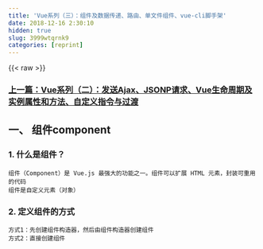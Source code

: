 ```yaml
---
title: 'Vue系列（三）：组件及数据传递、路由、单文件组件、vue-cli脚手架' 
date: 2018-12-16 2:30:10
hidden: true
slug: 3999wtqrnk9
categories: [reprint]
---
```


{{< raw >}}

                    
<h3 id="articleHeader0"><a href="https://segmentfault.com/a/1190000012967337"><strong>上一篇：</strong>Vue系列（二）：发送Ajax、JSONP请求、Vue生命周期及实例属性和方法、自定义指令与过渡</a></h3>
<h2 id="articleHeader1">一、 组件component</h2>
<h3 id="articleHeader2">1. 什么是组件？</h3>
<div class="widget-codetool" style="display:none;">
      <div class="widget-codetool--inner">
      <span class="selectCode code-tool" data-toggle="tooltip" data-placement="top" title="" data-original-title="全选"></span>
      <span type="button" class="copyCode code-tool" data-toggle="tooltip" data-placement="top" data-clipboard-text="组件（Component）是 Vue.js 最强大的功能之一。组件可以扩展 HTML 元素，封装可重用的代码
组件是自定义元素（对象）
" title="" data-original-title="复制"></span>
      <span type="button" class="saveToNote code-tool" data-toggle="tooltip" data-placement="top" title="" data-original-title="放进笔记"></span>
      </div>
      </div><pre class="hljs stylus"><code>组件（Component）是 Vue<span class="hljs-selector-class">.js</span> 最强大的功能之一。组件可以扩展 HTML 元素，封装可重用的代码
组件是自定义元素（对象）
</code></pre>
<h3 id="articleHeader3">2. 定义组件的方式</h3>
<div class="widget-codetool" style="display:none;">
      <div class="widget-codetool--inner">
      <span class="selectCode code-tool" data-toggle="tooltip" data-placement="top" title="" data-original-title="全选"></span>
      <span type="button" class="copyCode code-tool" data-toggle="tooltip" data-placement="top" data-clipboard-text="方式1：先创建组件构造器，然后由组件构造器创建组件
方式2：直接创建组件" title="" data-original-title="复制"></span>
      <span type="button" class="saveToNote code-tool" data-toggle="tooltip" data-placement="top" title="" data-original-title="放进笔记"></span>
      </div>
      </div><pre class="hljs lsl"><code>方式<span class="hljs-number">1</span>：先创建组件构造器，然后由组件构造器创建组件
方式<span class="hljs-number">2</span>：直接创建组件</code></pre>
<div class="widget-codetool" style="display:none;">
      <div class="widget-codetool--inner">
      <span class="selectCode code-tool" data-toggle="tooltip" data-placement="top" title="" data-original-title="全选"></span>
      <span type="button" class="copyCode code-tool" data-toggle="tooltip" data-placement="top" data-clipboard-text="<div id=&quot;itany&quot;>
        <hello></hello>
        <my-world></my-world>
    </div>

    <script>
        /**
         * 方式1：先创建组件构造器，然后由组件构造器创建组件
         */
        //1.使用Vue.extend()创建一个组件构造器
        var MyComponent=Vue.extend({
            template:'<h3>Hello World</h3>'
        });
        //2.使用Vue.component(标签名,组件构造器)，根据组件构造器来创建组件
        Vue.component('hello',MyComponent);
        
        /**
         * 方式2：直接创建组件(推荐)
         */
        // Vue.component('world',{
        Vue.component('my-world',{
            template:'<h1>你好，世界</h1>'
        });
        var vm=new Vue({ //这里的vm也是一个组件，称为根组件Root
            el:'#itany',
            data:{
                msg:'网博'
            }
        });    
    </script>" title="" data-original-title="复制"></span>
      <span type="button" class="saveToNote code-tool" data-toggle="tooltip" data-placement="top" title="" data-original-title="放进笔记"></span>
      </div>
      </div><pre class="hljs xml"><code><span class="hljs-tag">&lt;<span class="hljs-name">div</span> <span class="hljs-attr">id</span>=<span class="hljs-string">"itany"</span>&gt;</span>
        <span class="hljs-tag">&lt;<span class="hljs-name">hello</span>&gt;</span><span class="hljs-tag">&lt;/<span class="hljs-name">hello</span>&gt;</span>
        <span class="hljs-tag">&lt;<span class="hljs-name">my-world</span>&gt;</span><span class="hljs-tag">&lt;/<span class="hljs-name">my-world</span>&gt;</span>
    <span class="hljs-tag">&lt;/<span class="hljs-name">div</span>&gt;</span>

    <span class="hljs-tag">&lt;<span class="hljs-name">script</span>&gt;</span><span class="actionscript">
        <span class="hljs-comment">/**
         * 方式1：先创建组件构造器，然后由组件构造器创建组件
         */</span>
        <span class="hljs-comment">//1.使用Vue.extend()创建一个组件构造器</span>
        <span class="hljs-keyword">var</span> MyComponent=Vue.extend({
            template:<span class="hljs-string">'&lt;h3&gt;Hello World&lt;/h3&gt;'</span>
        });
        <span class="hljs-comment">//2.使用Vue.component(标签名,组件构造器)，根据组件构造器来创建组件</span>
        Vue.component(<span class="hljs-string">'hello'</span>,MyComponent);
        
        <span class="hljs-comment">/**
         * 方式2：直接创建组件(推荐)
         */</span>
        <span class="hljs-comment">// Vue.component('world',{</span>
        Vue.component(<span class="hljs-string">'my-world'</span>,{
            template:<span class="hljs-string">'&lt;h1&gt;你好，世界&lt;/h1&gt;'</span>
        });
        <span class="hljs-keyword">var</span> vm=<span class="hljs-keyword">new</span> Vue({ <span class="hljs-comment">//这里的vm也是一个组件，称为根组件Root</span>
            el:<span class="hljs-string">'#itany'</span>,
            data:{
                msg:<span class="hljs-string">'网博'</span>
            }
        });    
    </span><span class="hljs-tag">&lt;/<span class="hljs-name">script</span>&gt;</span></code></pre>
<p><a href="https://github.com/tcyfree/VueLearn/blob/master/day03/01.html" rel="nofollow noreferrer" target="_blank">定义组件</a></p>
<h3 id="articleHeader4">3. 组件的分类</h3>
<div class="widget-codetool" style="display:none;">
      <div class="widget-codetool--inner">
      <span class="selectCode code-tool" data-toggle="tooltip" data-placement="top" title="" data-original-title="全选"></span>
      <span type="button" class="copyCode code-tool" data-toggle="tooltip" data-placement="top" data-clipboard-text="分类：全局组件、局部组件" title="" data-original-title="复制"></span>
      <span type="button" class="saveToNote code-tool" data-toggle="tooltip" data-placement="top" title="" data-original-title="放进笔记"></span>
      </div>
      </div><pre class="hljs"><code style="word-break: break-word; white-space: initial;">分类：全局组件、局部组件</code></pre>
<div class="widget-codetool" style="display:none;">
      <div class="widget-codetool--inner">
      <span class="selectCode code-tool" data-toggle="tooltip" data-placement="top" title="" data-original-title="全选"></span>
      <span type="button" class="copyCode code-tool" data-toggle="tooltip" data-placement="top" data-clipboard-text="<div id=&quot;itany&quot;>
        <my-hello></my-hello>
        <my-world></my-world>
    </div>

    <script>
        /**
         * 全局组件，可以在所有vue实例中使用
         */
        Vue.component('my-hello',{
            template:'<h3>"{{"name"}}"</h3>',
            data:function(){ //在组件中存储数据时，必须以函数形式，函数返回一个对象
                return {
                    name:'alice'
                }
            }
        });
        /**
         * 局部组件，只能在当前vue实例中使用
         */
        var vm=new Vue({
            el:'#itany',
            data:{
                name:'tom'
            },
            components:{ //局部组件
                'my-world':{
                    template:'<h3>"{{"age"}}"</h3>',
                    data(){
                        return {
                            age:25
                        }
                    }
                }
            }
        });    
    </script>" title="" data-original-title="复制"></span>
      <span type="button" class="saveToNote code-tool" data-toggle="tooltip" data-placement="top" title="" data-original-title="放进笔记"></span>
      </div>
      </div><pre class="hljs xml"><code><span class="hljs-tag">&lt;<span class="hljs-name">div</span> <span class="hljs-attr">id</span>=<span class="hljs-string">"itany"</span>&gt;</span>
        <span class="hljs-tag">&lt;<span class="hljs-name">my-hello</span>&gt;</span><span class="hljs-tag">&lt;/<span class="hljs-name">my-hello</span>&gt;</span>
        <span class="hljs-tag">&lt;<span class="hljs-name">my-world</span>&gt;</span><span class="hljs-tag">&lt;/<span class="hljs-name">my-world</span>&gt;</span>
    <span class="hljs-tag">&lt;/<span class="hljs-name">div</span>&gt;</span>

    <span class="hljs-tag">&lt;<span class="hljs-name">script</span>&gt;</span><span class="actionscript">
        <span class="hljs-comment">/**
         * 全局组件，可以在所有vue实例中使用
         */</span>
        Vue.component(<span class="hljs-string">'my-hello'</span>,{
            template:<span class="hljs-string">'&lt;h3&gt;"{{"name"}}"&lt;/h3&gt;'</span>,
            data:<span class="hljs-function"><span class="hljs-keyword">function</span><span class="hljs-params">()</span></span>{ <span class="hljs-comment">//在组件中存储数据时，必须以函数形式，函数返回一个对象</span>
                <span class="hljs-keyword">return</span> {
                    name:<span class="hljs-string">'alice'</span>
                }
            }
        });
        <span class="hljs-comment">/**
         * 局部组件，只能在当前vue实例中使用
         */</span>
        <span class="hljs-keyword">var</span> vm=<span class="hljs-keyword">new</span> Vue({
            el:<span class="hljs-string">'#itany'</span>,
            data:{
                name:<span class="hljs-string">'tom'</span>
            },
            components:{ <span class="hljs-comment">//局部组件</span>
                <span class="hljs-string">'my-world'</span>:{
                    template:<span class="hljs-string">'&lt;h3&gt;"{{"age"}}"&lt;/h3&gt;'</span>,
                    data(){
                        <span class="hljs-keyword">return</span> {
                            age:<span class="hljs-number">25</span>
                        }
                    }
                }
            }
        });    
    </span><span class="hljs-tag">&lt;/<span class="hljs-name">script</span>&gt;</span></code></pre>
<p><a href="https://github.com/tcyfree/VueLearn/blob/master/day03/02.html" rel="nofollow noreferrer" target="_blank">组件的分类</a></p>
<h3 id="articleHeader5">4. 引用模板</h3>
<div class="widget-codetool" style="display:none;">
      <div class="widget-codetool--inner">
      <span class="selectCode code-tool" data-toggle="tooltip" data-placement="top" title="" data-original-title="全选"></span>
      <span type="button" class="copyCode code-tool" data-toggle="tooltip" data-placement="top" data-clipboard-text="将组件内容放到模板<template>中并引用,必须有且只有一个根元素" title="" data-original-title="复制"></span>
      <span type="button" class="saveToNote code-tool" data-toggle="tooltip" data-placement="top" title="" data-original-title="放进笔记"></span>
      </div>
      </div><pre class="hljs cpp"><code style="word-break: break-word; white-space: initial;">将组件内容放到模板&lt;<span class="hljs-keyword">template</span>&gt;中并引用,必须有且只有一个根元素</code></pre>
<div class="widget-codetool" style="display:none;">
      <div class="widget-codetool--inner">
      <span class="selectCode code-tool" data-toggle="tooltip" data-placement="top" title="" data-original-title="全选"></span>
      <span type="button" class="copyCode code-tool" data-toggle="tooltip" data-placement="top" data-clipboard-text="<div id=&quot;itany&quot;>
        <my-hello></my-hello>
        <my-hello></my-hello>
    </div>

    <template id=&quot;wbs&quot;>
        <!-- <template>必须有且只有一个根元素 -->
        <div>
            <h3>"{{"msg"}}"</h3>
            <ul>
                <li v-for=&quot;value in arr&quot;>"{{"value"}}"</li>
            </ul>
        </div>
    </template>

    <script>
        var vm=new Vue({
            el:'#itany',
            components:{
                'my-hello':{
                    name:'wbs17022',  //指定组件的名称，默认为标签名，可以不设置
                    template:'#wbs',
                    data(){
                        return {
                            msg:'欢迎来到南京网博',
                            arr:['tom','jack','mike']
                        }
                    }
                }
                
            }
        });    
    </script>" title="" data-original-title="复制"></span>
      <span type="button" class="saveToNote code-tool" data-toggle="tooltip" data-placement="top" title="" data-original-title="放进笔记"></span>
      </div>
      </div><pre class="hljs django"><code><span class="xml"><span class="hljs-tag">&lt;<span class="hljs-name">div</span> <span class="hljs-attr">id</span>=<span class="hljs-string">"itany"</span>&gt;</span>
        <span class="hljs-tag">&lt;<span class="hljs-name">my-hello</span>&gt;</span><span class="hljs-tag">&lt;/<span class="hljs-name">my-hello</span>&gt;</span>
        <span class="hljs-tag">&lt;<span class="hljs-name">my-hello</span>&gt;</span><span class="hljs-tag">&lt;/<span class="hljs-name">my-hello</span>&gt;</span>
    <span class="hljs-tag">&lt;/<span class="hljs-name">div</span>&gt;</span>

    <span class="hljs-tag">&lt;<span class="hljs-name">template</span> <span class="hljs-attr">id</span>=<span class="hljs-string">"wbs"</span>&gt;</span>
        <span class="hljs-comment">&lt;!-- &lt;template&gt;必须有且只有一个根元素 --&gt;</span>
        <span class="hljs-tag">&lt;<span class="hljs-name">div</span>&gt;</span>
            <span class="hljs-tag">&lt;<span class="hljs-name">h3</span>&gt;</span></span><span class="hljs-template-variable">"{{"msg"}}"</span><span class="xml"><span class="hljs-tag">&lt;/<span class="hljs-name">h3</span>&gt;</span>
            <span class="hljs-tag">&lt;<span class="hljs-name">ul</span>&gt;</span>
                <span class="hljs-tag">&lt;<span class="hljs-name">li</span> <span class="hljs-attr">v-for</span>=<span class="hljs-string">"value in arr"</span>&gt;</span></span><span class="hljs-template-variable">"{{"value"}}"</span><span class="xml"><span class="hljs-tag">&lt;/<span class="hljs-name">li</span>&gt;</span>
            <span class="hljs-tag">&lt;/<span class="hljs-name">ul</span>&gt;</span>
        <span class="hljs-tag">&lt;/<span class="hljs-name">div</span>&gt;</span>
    <span class="hljs-tag">&lt;/<span class="hljs-name">template</span>&gt;</span>

    <span class="hljs-tag">&lt;<span class="hljs-name">script</span>&gt;</span><span class="actionscript">
        <span class="hljs-keyword">var</span> vm=<span class="hljs-keyword">new</span> Vue({
            el:<span class="hljs-string">'#itany'</span>,
            components:{
                <span class="hljs-string">'my-hello'</span>:{
                    name:<span class="hljs-string">'wbs17022'</span>,  <span class="hljs-comment">//指定组件的名称，默认为标签名，可以不设置</span>
                    template:<span class="hljs-string">'#wbs'</span>,
                    data(){
                        <span class="hljs-keyword">return</span> {
                            msg:<span class="hljs-string">'欢迎来到南京网博'</span>,
                            arr:[<span class="hljs-string">'tom'</span>,<span class="hljs-string">'jack'</span>,<span class="hljs-string">'mike'</span>]
                        }
                    }
                }
                
            }
        });    
    </span><span class="hljs-tag">&lt;/<span class="hljs-name">script</span>&gt;</span></span></code></pre>
<p><a href="https://github.com/tcyfree/VueLearn/blob/master/day03/03.html" rel="nofollow noreferrer" target="_blank">引用模板</a></p>
<h3 id="articleHeader6">5. 动态组件</h3>
<div class="widget-codetool" style="display:none;">
      <div class="widget-codetool--inner">
      <span class="selectCode code-tool" data-toggle="tooltip" data-placement="top" title="" data-original-title="全选"></span>
      <span type="button" class="copyCode code-tool" data-toggle="tooltip" data-placement="top" data-clipboard-text="<component :is=&quot;&quot;>组件
    多个组件使用同一个挂载点，然后动态的在它们之间切换    

<keep-alive>组件    

" title="" data-original-title="复制"></span>
      <span type="button" class="saveToNote code-tool" data-toggle="tooltip" data-placement="top" title="" data-original-title="放进笔记"></span>
      </div>
      </div><pre class="hljs xml"><code><span class="hljs-tag">&lt;<span class="hljs-name">component</span> <span class="hljs-attr">:is</span>=<span class="hljs-string">""</span>&gt;</span>组件
    多个组件使用同一个挂载点，然后动态的在它们之间切换    

<span class="hljs-tag">&lt;<span class="hljs-name">keep-alive</span>&gt;</span>组件    

</code></pre>
<div class="widget-codetool" style="display:none;">
      <div class="widget-codetool--inner">
      <span class="selectCode code-tool" data-toggle="tooltip" data-placement="top" title="" data-original-title="全选"></span>
      <span type="button" class="copyCode code-tool" data-toggle="tooltip" data-placement="top" data-clipboard-text="<div id=&quot;itany&quot;>
        <button @click=&quot;flag='my-hello'&quot;>显示hello组件</button>
        <button @click=&quot;flag='my-world'&quot;>显示world组件</button>


        <div>
            <!-- 使用keep-alive组件缓存非活动组件，可以保留状态，避免重新渲染，默认每次都会销毁非活动组件并重新创建 -->
            <keep-alive>
                <component :is=&quot;flag&quot;></component>    
            </keep-alive>
        </div>
    </div>

    <script>
        var vm=new Vue({
            el:'#itany',
            data:{
                flag:'my-hello'
            },
            components:{
                'my-hello':{
                    template:'<h3>我是hello组件："{{"x"}}"</h3>',
                    data(){
                        return {
                            x:Math.random()
                        }
                    }
                },
                'my-world':{
                    template:'<h3>我是world组件："{{"y"}}"</h3>',
                    data(){
                        return {
                            y:Math.random()
                        }
                    }
                }
            }
        });    
    </script>" title="" data-original-title="复制"></span>
      <span type="button" class="saveToNote code-tool" data-toggle="tooltip" data-placement="top" title="" data-original-title="放进笔记"></span>
      </div>
      </div><pre class="hljs xml"><code><span class="hljs-tag">&lt;<span class="hljs-name">div</span> <span class="hljs-attr">id</span>=<span class="hljs-string">"itany"</span>&gt;</span>
        <span class="hljs-tag">&lt;<span class="hljs-name">button</span> @<span class="hljs-attr">click</span>=<span class="hljs-string">"flag='my-hello'"</span>&gt;</span>显示hello组件<span class="hljs-tag">&lt;/<span class="hljs-name">button</span>&gt;</span>
        <span class="hljs-tag">&lt;<span class="hljs-name">button</span> @<span class="hljs-attr">click</span>=<span class="hljs-string">"flag='my-world'"</span>&gt;</span>显示world组件<span class="hljs-tag">&lt;/<span class="hljs-name">button</span>&gt;</span>


        <span class="hljs-tag">&lt;<span class="hljs-name">div</span>&gt;</span>
            <span class="hljs-comment">&lt;!-- 使用keep-alive组件缓存非活动组件，可以保留状态，避免重新渲染，默认每次都会销毁非活动组件并重新创建 --&gt;</span>
            <span class="hljs-tag">&lt;<span class="hljs-name">keep-alive</span>&gt;</span>
                <span class="hljs-tag">&lt;<span class="hljs-name">component</span> <span class="hljs-attr">:is</span>=<span class="hljs-string">"flag"</span>&gt;</span><span class="hljs-tag">&lt;/<span class="hljs-name">component</span>&gt;</span>    
            <span class="hljs-tag">&lt;/<span class="hljs-name">keep-alive</span>&gt;</span>
        <span class="hljs-tag">&lt;/<span class="hljs-name">div</span>&gt;</span>
    <span class="hljs-tag">&lt;/<span class="hljs-name">div</span>&gt;</span>

    <span class="hljs-tag">&lt;<span class="hljs-name">script</span>&gt;</span><span class="javascript">
        <span class="hljs-keyword">var</span> vm=<span class="hljs-keyword">new</span> Vue({
            <span class="hljs-attr">el</span>:<span class="hljs-string">'#itany'</span>,
            <span class="hljs-attr">data</span>:{
                <span class="hljs-attr">flag</span>:<span class="hljs-string">'my-hello'</span>
            },
            <span class="hljs-attr">components</span>:{
                <span class="hljs-string">'my-hello'</span>:{
                    <span class="hljs-attr">template</span>:<span class="hljs-string">'&lt;h3&gt;我是hello组件："{{"x"}}"&lt;/h3&gt;'</span>,
                    data(){
                        <span class="hljs-keyword">return</span> {
                            <span class="hljs-attr">x</span>:<span class="hljs-built_in">Math</span>.random()
                        }
                    }
                },
                <span class="hljs-string">'my-world'</span>:{
                    <span class="hljs-attr">template</span>:<span class="hljs-string">'&lt;h3&gt;我是world组件："{{"y"}}"&lt;/h3&gt;'</span>,
                    data(){
                        <span class="hljs-keyword">return</span> {
                            <span class="hljs-attr">y</span>:<span class="hljs-built_in">Math</span>.random()
                        }
                    }
                }
            }
        });    
    </span><span class="hljs-tag">&lt;/<span class="hljs-name">script</span>&gt;</span></code></pre>
<p><a href="https://github.com/tcyfree/VueLearn/blob/master/day03/04.html" rel="nofollow noreferrer" target="_blank">动态组件</a></p>
<h2 id="articleHeader7">二、 组件间数据传递</h2>
<h3 id="articleHeader8">1. 父子组件</h3>
<p>在一个组件内部定义另一个组件，称为父子组件 <br><strong>子组件只能在父组件内部使用</strong><br><strong>默认情况下，子组件无法访问父组件中的数据，每个组件实例的作用域是独立的</strong></p>
<h3 id="articleHeader9">2. 组件间数据传递 （通信）</h3>
<h4>2.1 子组件访问父组件的数据</h4>
<div class="widget-codetool" style="display:none;">
      <div class="widget-codetool--inner">
      <span class="selectCode code-tool" data-toggle="tooltip" data-placement="top" title="" data-original-title="全选"></span>
      <span type="button" class="copyCode code-tool" data-toggle="tooltip" data-placement="top" data-clipboard-text="a)在调用子组件时，绑定想要获取的父组件中的数据
b)在子组件内部，使用props选项声明获取的数据，即接收来自父组件的数据
总结：父组件通过props向下传递数据给子组件" title="" data-original-title="复制"></span>
      <span type="button" class="saveToNote code-tool" data-toggle="tooltip" data-placement="top" title="" data-original-title="放进笔记"></span>
      </div>
      </div><pre class="hljs maxima"><code>a)在调用子组件时，绑定想要获取的父组件中的数据
b)在子组件内部，使用<span class="hljs-built_in">props</span>选项声明获取的数据，即接收来自父组件的数据
总结：父组件通过<span class="hljs-built_in">props</span>向下传递数据给子组件</code></pre>
<p><strong>注：组件中的数据共有三种形式：</strong><code>data</code>、<code>props</code>、<code>computed</code></p>
<h4>2.2 父组件访问子组件的数据</h4>
<div class="widget-codetool" style="display:none;">
      <div class="widget-codetool--inner">
      <span class="selectCode code-tool" data-toggle="tooltip" data-placement="top" title="" data-original-title="全选"></span>
      <span type="button" class="copyCode code-tool" data-toggle="tooltip" data-placement="top" data-clipboard-text="a)在子组件中使用vm.$emit(事件名,数据)触发一个自定义事件，事件名自定义
b)父组件在使用子组件的地方监听子组件触发的事件，并在父组件中定义方法，用来获取数据
总结：子组件通过events给父组件发送消息，实际上就是子组件把自己的数据发送到父组件
" title="" data-original-title="复制"></span>
      <span type="button" class="saveToNote code-tool" data-toggle="tooltip" data-placement="top" title="" data-original-title="放进笔记"></span>
      </div>
      </div><pre class="hljs armasm"><code>a)在子组件中使用vm.$emit(事件名,数据)触发一个自定义事件，事件名自定义
<span class="hljs-keyword">b)父组件在使用子组件的地方监听子组件触发的事件，并在父组件中定义方法，用来获取数据
</span>总结：子组件通过events给父组件发送消息，实际上就是子组件把自己的数据发送到父组件
</code></pre>
<p><a href="https://github.com/tcyfree/VueLearn/blob/master/day03/05.html" rel="nofollow noreferrer" target="_blank">父子组件及组件间数据传递</a></p>
<h3 id="articleHeader10">3. 单向数据流</h3>
<div class="widget-codetool" style="display:none;">
      <div class="widget-codetool--inner">
      <span class="selectCode code-tool" data-toggle="tooltip" data-placement="top" title="" data-original-title="全选"></span>
      <span type="button" class="copyCode code-tool" data-toggle="tooltip" data-placement="top" data-clipboard-text="props是单向绑定的，当父组件的属性变化时，将传导给子组件，但是不会反过来
而且不允许子组件直接修改父组件中的数据，报错
解决方式：
    方式1：如果子组件想把它作为局部数据来使用，可以将数据存入另一个变量中再操作，不影响父组件中的数据
    方式2：如果子组件想修改数据并且同步更新到父组件，两个方法：
        a.使用.sync（1.0版本中支持，2.0版本中不支持，2.3版本又开始支持）
            需要显式地触发一个更新事件
        b.可以将父组件中的数据包装成对象，然后在子组件中修改对象的属性(因为对象是引用类型，指向同一个内存空间)，推荐    
        " title="" data-original-title="复制"></span>
      <span type="button" class="saveToNote code-tool" data-toggle="tooltip" data-placement="top" title="" data-original-title="放进笔记"></span>
      </div>
      </div><pre class="hljs lsl"><code>props是单向绑定的，当父组件的属性变化时，将传导给子组件，但是不会反过来
而且不允许子组件直接修改父组件中的数据，报错
解决方式：
    方式<span class="hljs-number">1</span>：如果子组件想把它作为局部数据来使用，可以将数据存入另一个变量中再操作，不影响父组件中的数据
    方式<span class="hljs-number">2</span>：如果子组件想修改数据并且同步更新到父组件，两个方法：
        a.使用.sync（<span class="hljs-number">1.0</span>版本中支持，<span class="hljs-number">2.0</span>版本中不支持，<span class="hljs-number">2.3</span>版本又开始支持）
            需要显式地触发一个更新事件
        b.可以将父组件中的数据包装成对象，然后在子组件中修改对象的属性(因为对象是引用类型，指向同一个内存空间)，推荐    
        </code></pre>
<p><a href="https://github.com/tcyfree/VueLearn/blob/master/day03/06.html" rel="nofollow noreferrer" target="_blank">单向数据流</a></p>
<h3 id="articleHeader11">4. 非父子组件间的通信</h3>
<div class="widget-codetool" style="display:none;">
      <div class="widget-codetool--inner">
      <span class="selectCode code-tool" data-toggle="tooltip" data-placement="top" title="" data-original-title="全选"></span>
      <span type="button" class="copyCode code-tool" data-toggle="tooltip" data-placement="top" data-clipboard-text="非父子组件间的通信，可以通过一个空的Vue实例作为中央事件总线（事件中心），用它来触发事件和监听事件

var Event=new Vue();
Event.$emit(事件名,数据);
Event.$on(事件名,data => {});
" title="" data-original-title="复制"></span>
      <span type="button" class="saveToNote code-tool" data-toggle="tooltip" data-placement="top" title="" data-original-title="放进笔记"></span>
      </div>
      </div><pre class="hljs lasso"><code>非父子组件间的通信，可以通过一个空的Vue实例作为中央事件总线（事件中心），用它来触发事件和监听事件

<span class="hljs-built_in">var</span> Event=<span class="hljs-literal">new</span> Vue();
Event.$emit(事件名,数据);
Event.$on(事件名,<span class="hljs-built_in">data</span> =&gt; {});
</code></pre>
<p><a href="https://github.com/tcyfree/VueLearn/blob/master/day03/07.html" rel="nofollow noreferrer" target="_blank">非父子组件间的通信</a></p>
<h2 id="articleHeader12">三、 slot内容分发</h2>
<div class="widget-codetool" style="display:none;">
      <div class="widget-codetool--inner">
      <span class="selectCode code-tool" data-toggle="tooltip" data-placement="top" title="" data-original-title="全选"></span>
      <span type="button" class="copyCode code-tool" data-toggle="tooltip" data-placement="top" data-clipboard-text="本意：位置、槽
作用：用来获取组件中的原内容，类似angular中的transclude指令
" title="" data-original-title="复制"></span>
      <span type="button" class="saveToNote code-tool" data-toggle="tooltip" data-placement="top" title="" data-original-title="放进笔记"></span>
      </div>
      </div><pre class="hljs"><code>本意：位置、槽
作用：用来获取组件中的原内容，类似angular中的transclude指令
</code></pre>
<p><a href="https://github.com/tcyfree/VueLearn/blob/master/day03/08.html" rel="nofollow noreferrer" target="_blank">slot内容分发</a></p>
<h2 id="articleHeader13">四、 vue-router路由</h2>
<h3 id="articleHeader14">1. 简介</h3>
<div class="widget-codetool" style="display:none;">
      <div class="widget-codetool--inner">
      <span class="selectCode code-tool" data-toggle="tooltip" data-placement="top" title="" data-original-title="全选"></span>
      <span type="button" class="copyCode code-tool" data-toggle="tooltip" data-placement="top" data-clipboard-text="使用Vue.js开发SPA（Single Page Application）单页面应用
根据不同url地址，显示不同的内容，但显示在同一个页面中，称为单页面应用
" title="" data-original-title="复制"></span>
      <span type="button" class="saveToNote code-tool" data-toggle="tooltip" data-placement="top" title="" data-original-title="放进笔记"></span>
      </div>
      </div><pre class="hljs css"><code>使用<span class="hljs-selector-tag">Vue</span><span class="hljs-selector-class">.js</span>开发<span class="hljs-selector-tag">SPA</span>（<span class="hljs-selector-tag">Single</span> <span class="hljs-selector-tag">Page</span> <span class="hljs-selector-tag">Application</span>）单页面应用
根据不同<span class="hljs-selector-tag">url</span>地址，显示不同的内容，但显示在同一个页面中，称为单页面应用
</code></pre>
<p><a href="https://router.vuejs.org/zh-cn" rel="nofollow noreferrer" target="_blank">参考</a></p>
<div class="widget-codetool" style="display:none;">
      <div class="widget-codetool--inner">
      <span class="selectCode code-tool" data-toggle="tooltip" data-placement="top" title="" data-original-title="全选"></span>
      <span type="button" class="copyCode code-tool" data-toggle="tooltip" data-placement="top" data-clipboard-text="bower info vue-router
cnpm install vue-router -S
" title="" data-original-title="复制"></span>
      <span type="button" class="saveToNote code-tool" data-toggle="tooltip" data-placement="top" title="" data-original-title="放进笔记"></span>
      </div>
      </div><pre class="hljs armasm"><code><span class="hljs-keyword">bower </span><span class="hljs-meta">info</span> vue-router
<span class="hljs-symbol">cnpm</span> install vue-router -S
</code></pre>
<h3 id="articleHeader15">2. 基本用法</h3>
<div class="widget-codetool" style="display:none;">
      <div class="widget-codetool--inner">
      <span class="selectCode code-tool" data-toggle="tooltip" data-placement="top" title="" data-original-title="全选"></span>
      <span type="button" class="copyCode code-tool" data-toggle="tooltip" data-placement="top" data-clipboard-text="a.布局
b.配置路由" title="" data-original-title="复制"></span>
      <span type="button" class="saveToNote code-tool" data-toggle="tooltip" data-placement="top" title="" data-original-title="放进笔记"></span>
      </div>
      </div><pre class="hljs stylus"><code><span class="hljs-selector-tag">a</span>.布局
<span class="hljs-selector-tag">b</span>.配置路由</code></pre>
<div class="widget-codetool" style="display:none;">
      <div class="widget-codetool--inner">
      <span class="selectCode code-tool" data-toggle="tooltip" data-placement="top" title="" data-original-title="全选"></span>
      <span type="button" class="copyCode code-tool" data-toggle="tooltip" data-placement="top" data-clipboard-text="<div id=&quot;itany&quot;>
        <div>
            <!-- 使用router-link组件来定义导航，to属性指定链接url -->
            <router-link to=&quot;/home&quot;>主页</router-link>
            <router-link to=&quot;/news&quot;>新闻</router-link>
        </div>
        <div>
            <!-- 路由出口 -->
            <!-- 路由匹配到的组件将渲染在这里 -->
            <!-- router-view用来显示路由内容 -->
            <router-view></router-view>
        </div>
</div>

<script>
        //1.定义组件
        var Home={
            template:'<h3>我是主页</h3>'
        }
        var News={
            template:'<h3>我是新闻</h3>'
        }
        //2.配置路由
        const routes=[
            {path:'/home',component:Home},
            {path:'/news',component:News},
            {path:'*',redirect:'/home'} //重定向
        ]
        //3.创建路由实例
        const router=new VueRouter({
            routes, //简写，相当于routes:routes
            // mode:'history', //更改模式
            linkActiveClass:'active' //更新活动链接的class类名
        });
        //4.创建根实例并将路由挂载到Vue实例上
        new Vue({
            el:'#itany',
            router //注入路由
        });
    </script>" title="" data-original-title="复制"></span>
      <span type="button" class="saveToNote code-tool" data-toggle="tooltip" data-placement="top" title="" data-original-title="放进笔记"></span>
      </div>
      </div><pre class="hljs xml"><code><span class="hljs-tag">&lt;<span class="hljs-name">div</span> <span class="hljs-attr">id</span>=<span class="hljs-string">"itany"</span>&gt;</span>
        <span class="hljs-tag">&lt;<span class="hljs-name">div</span>&gt;</span>
            <span class="hljs-comment">&lt;!-- 使用router-link组件来定义导航，to属性指定链接url --&gt;</span>
            <span class="hljs-tag">&lt;<span class="hljs-name">router-link</span> <span class="hljs-attr">to</span>=<span class="hljs-string">"/home"</span>&gt;</span>主页<span class="hljs-tag">&lt;/<span class="hljs-name">router-link</span>&gt;</span>
            <span class="hljs-tag">&lt;<span class="hljs-name">router-link</span> <span class="hljs-attr">to</span>=<span class="hljs-string">"/news"</span>&gt;</span>新闻<span class="hljs-tag">&lt;/<span class="hljs-name">router-link</span>&gt;</span>
        <span class="hljs-tag">&lt;/<span class="hljs-name">div</span>&gt;</span>
        <span class="hljs-tag">&lt;<span class="hljs-name">div</span>&gt;</span>
            <span class="hljs-comment">&lt;!-- 路由出口 --&gt;</span>
            <span class="hljs-comment">&lt;!-- 路由匹配到的组件将渲染在这里 --&gt;</span>
            <span class="hljs-comment">&lt;!-- router-view用来显示路由内容 --&gt;</span>
            <span class="hljs-tag">&lt;<span class="hljs-name">router-view</span>&gt;</span><span class="hljs-tag">&lt;/<span class="hljs-name">router-view</span>&gt;</span>
        <span class="hljs-tag">&lt;/<span class="hljs-name">div</span>&gt;</span>
<span class="hljs-tag">&lt;/<span class="hljs-name">div</span>&gt;</span>

<span class="hljs-tag">&lt;<span class="hljs-name">script</span>&gt;</span><span class="actionscript">
        <span class="hljs-comment">//1.定义组件</span>
        <span class="hljs-keyword">var</span> Home={
            template:<span class="hljs-string">'&lt;h3&gt;我是主页&lt;/h3&gt;'</span>
        }
        <span class="hljs-keyword">var</span> News={
            template:<span class="hljs-string">'&lt;h3&gt;我是新闻&lt;/h3&gt;'</span>
        }
        <span class="hljs-comment">//2.配置路由</span>
        <span class="hljs-keyword">const</span> routes=[
            {path:<span class="hljs-string">'/home'</span>,component:Home},
            {path:<span class="hljs-string">'/news'</span>,component:News},
            {path:<span class="hljs-string">'*'</span>,redirect:<span class="hljs-string">'/home'</span>} <span class="hljs-comment">//重定向</span>
        ]
        <span class="hljs-comment">//3.创建路由实例</span>
        <span class="hljs-keyword">const</span> router=<span class="hljs-keyword">new</span> VueRouter({
            routes, <span class="hljs-comment">//简写，相当于routes:routes</span>
            <span class="hljs-comment">// mode:'history', //更改模式</span>
            linkActiveClass:<span class="hljs-string">'active'</span> <span class="hljs-comment">//更新活动链接的class类名</span>
        });
        <span class="hljs-comment">//4.创建根实例并将路由挂载到Vue实例上</span>
        <span class="hljs-keyword">new</span> Vue({
            el:<span class="hljs-string">'#itany'</span>,
            router <span class="hljs-comment">//注入路由</span>
        });
    </span><span class="hljs-tag">&lt;/<span class="hljs-name">script</span>&gt;</span></code></pre>
<p><a href="https://github.com/tcyfree/VueLearn/blob/master/day03/09.html" rel="nofollow noreferrer" target="_blank">路由基本用法</a></p>
<h3 id="articleHeader16">3. 路由嵌套和参数传递</h3>
<div class="widget-codetool" style="display:none;">
      <div class="widget-codetool--inner">
      <span class="selectCode code-tool" data-toggle="tooltip" data-placement="top" title="" data-original-title="全选"></span>
      <span type="button" class="copyCode code-tool" data-toggle="tooltip" data-placement="top" data-clipboard-text="传参的两种形式：
    a.查询字符串：login?name=tom&amp;pwd=123
        "{{"$route.query"}}"
    b.rest风格url：regist/alice/456
        "{{"$route.params"}}"
" title="" data-original-title="复制"></span>
      <span type="button" class="saveToNote code-tool" data-toggle="tooltip" data-placement="top" title="" data-original-title="放进笔记"></span>
      </div>
      </div><pre class="hljs xquery"><code>传参的两种形式：
    a.查询字符串：login?name=tom&amp;pwd=<span class="hljs-number">123</span>
        "{{"$route.query"}}"
    b.rest风格url：regist/alice/<span class="hljs-number">456</span>
        "{{"$route.params"}}"
</code></pre>
<h3 id="articleHeader17">4. 路由实例的方法</h3>
<div class="widget-codetool" style="display:none;">
      <div class="widget-codetool--inner">
      <span class="selectCode code-tool" data-toggle="tooltip" data-placement="top" title="" data-original-title="全选"></span>
      <span type="button" class="copyCode code-tool" data-toggle="tooltip" data-placement="top" data-clipboard-text="router.push()  添加路由，功能上与<route-link>相同
router.replace() 替换路由，不产生历史记录    
" title="" data-original-title="复制"></span>
      <span type="button" class="saveToNote code-tool" data-toggle="tooltip" data-placement="top" title="" data-original-title="放进笔记"></span>
      </div>
      </div><pre class="hljs css"><code><span class="hljs-selector-tag">router</span><span class="hljs-selector-class">.push</span>()  添加路由，功能上与&lt;<span class="hljs-selector-tag">route-link</span>&gt;相同
<span class="hljs-selector-tag">router</span><span class="hljs-selector-class">.replace</span>() 替换路由，不产生历史记录    
</code></pre>
<h3 id="articleHeader18">5. 路由结合动画</h3>
<p><a href="https://github.com/tcyfree/VueLearn/blob/master/day03/10.html" rel="nofollow noreferrer" target="_blank">路由嵌套和参数传递、动画</a></p>
<h2 id="articleHeader19">五、 单文件组件</h2>
<h3 id="articleHeader20">1. .vue文件</h3>
<div class="widget-codetool" style="display:none;">
      <div class="widget-codetool--inner">
      <span class="selectCode code-tool" data-toggle="tooltip" data-placement="top" title="" data-original-title="全选"></span>
      <span type="button" class="copyCode code-tool" data-toggle="tooltip" data-placement="top" data-clipboard-text=".vue文件，称为单文件组件，是Vue.js自定义的一种文件格式，一个.vue文件就是一个单独的组件，在文件内封装了组件相关的代码：html、css、js

.vue文件由三部分组成：<template>、<style>、<script>
    <template>
        html
    </template>

    <style>
        css
    </style>

    <script>
        js
    </script>
" title="" data-original-title="复制"></span>
      <span type="button" class="saveToNote code-tool" data-toggle="tooltip" data-placement="top" title="" data-original-title="放进笔记"></span>
      </div>
      </div><pre class="hljs xml"><code>.vue文件，称为单文件组件，是Vue.js自定义的一种文件格式，一个.vue文件就是一个单独的组件，在文件内封装了组件相关的代码：html、css、js

.vue文件由三部分组成：<span class="hljs-tag">&lt;<span class="hljs-name">template</span>&gt;</span>、<span class="hljs-tag">&lt;<span class="hljs-name">style</span>&gt;</span><span class="xml">、<span class="hljs-tag">&lt;<span class="hljs-name">script</span>&gt;</span><span class="handlebars"><span class="xml">
    <span class="hljs-tag">&lt;<span class="hljs-name">template</span>&gt;</span>
        html
    <span class="hljs-tag">&lt;/<span class="hljs-name">template</span>&gt;</span>

    <span class="hljs-tag">&lt;<span class="hljs-name">style</span>&gt;</span><span class="undefined">
        css
    </span></span></span></span><span class="hljs-tag">&lt;/<span class="hljs-name">style</span>&gt;</span>

    <span class="hljs-tag">&lt;<span class="hljs-name">script</span>&gt;</span><span class="undefined">
        js
    </span><span class="hljs-tag">&lt;/<span class="hljs-name">script</span>&gt;</span>
</code></pre>
<h3 id="articleHeader21">2. vue-loader</h3>
<div class="widget-codetool" style="display:none;">
      <div class="widget-codetool--inner">
      <span class="selectCode code-tool" data-toggle="tooltip" data-placement="top" title="" data-original-title="全选"></span>
      <span type="button" class="copyCode code-tool" data-toggle="tooltip" data-placement="top" data-clipboard-text="浏览器本身并不认为.vue文件，所以必须对.vue文件进行加载解析，此时需要vue-loader
类似的loader还有许多，如：html-loader、css-loader、style-loader、babel-loader等
需要注意的是vue-loader是基于webpack的     
" title="" data-original-title="复制"></span>
      <span type="button" class="saveToNote code-tool" data-toggle="tooltip" data-placement="top" title="" data-original-title="放进笔记"></span>
      </div>
      </div><pre class="hljs css"><code>浏览器本身并不认为<span class="hljs-selector-class">.vue</span>文件，所以必须对<span class="hljs-selector-class">.vue</span>文件进行加载解析，此时需要<span class="hljs-selector-tag">vue-loader</span>
类似的<span class="hljs-selector-tag">loader</span>还有许多，如：<span class="hljs-selector-tag">html-loader</span>、<span class="hljs-selector-tag">css-loader</span>、<span class="hljs-selector-tag">style-loader</span>、<span class="hljs-selector-tag">babel-loader</span>等
需要注意的是<span class="hljs-selector-tag">vue-loader</span>是基于<span class="hljs-selector-tag">webpack</span>的     
</code></pre>
<h3 id="articleHeader22">3. webpack</h3>
<div class="widget-codetool" style="display:none;">
      <div class="widget-codetool--inner">
      <span class="selectCode code-tool" data-toggle="tooltip" data-placement="top" title="" data-original-title="全选"></span>
      <span type="button" class="copyCode code-tool" data-toggle="tooltip" data-placement="top" data-clipboard-text="webpack是一个前端资源模板化加载器和打包工具，它能够把各种资源都作为模块来使用和处理
实际上，webpack是通过不同的loader将这些资源加载后打包，然后输出打包后文件 
简单来说，webpack就是一个模块加载器，所有资源都可以作为模块来加载，最后打包输出
" title="" data-original-title="复制"></span>
      <span type="button" class="saveToNote code-tool" data-toggle="tooltip" data-placement="top" title="" data-original-title="放进笔记"></span>
      </div>
      </div><pre class="hljs"><code>webpack是一个前端资源模板化加载器和打包工具，它能够把各种资源都作为模块来使用和处理
实际上，webpack是通过不同的loader将这些资源加载后打包，然后输出打包后文件 
简单来说，webpack就是一个模块加载器，所有资源都可以作为模块来加载，最后打包输出
</code></pre>
<p><a href="http://webpack.github.io/" rel="nofollow noreferrer" target="_blank">webpack官网</a></p>
<div class="widget-codetool" style="display:none;">
      <div class="widget-codetool--inner">
      <span class="selectCode code-tool" data-toggle="tooltip" data-placement="top" title="" data-original-title="全选"></span>
      <span type="button" class="copyCode code-tool" data-toggle="tooltip" data-placement="top" data-clipboard-text="webpack版本：v1.x v2.x

webpack有一个核心配置文件：webpack.config.js，必须放在项目根目录下
" title="" data-original-title="复制"></span>
      <span type="button" class="saveToNote code-tool" data-toggle="tooltip" data-placement="top" title="" data-original-title="放进笔记"></span>
      </div>
      </div><pre class="hljs stylus"><code>webpack版本：v1<span class="hljs-selector-class">.x</span> v2<span class="hljs-selector-class">.x</span>

webpack有一个核心配置文件：webpack<span class="hljs-selector-class">.config</span><span class="hljs-selector-class">.js</span>，必须放在项目根目录下
</code></pre>
<h3 id="articleHeader23">4. 示例，步骤：</h3>
<h4>4.1 创建项目，目录结构 如下：</h4>
<p>webpack-demo</p>
<div class="widget-codetool" style="display:none;">
      <div class="widget-codetool--inner">
      <span class="selectCode code-tool" data-toggle="tooltip" data-placement="top" title="" data-original-title="全选"></span>
      <span type="button" class="copyCode code-tool" data-toggle="tooltip" data-placement="top" data-clipboard-text="|-index.html
|-main.js   入口文件       
|-App.vue   vue文件
|-package.json  工程文件 //npm init --yes
|-webpack.config.js  webpack配置文件
|-.babelrc   Babel配置文件
" title="" data-original-title="复制"></span>
      <span type="button" class="saveToNote code-tool" data-toggle="tooltip" data-placement="top" title="" data-original-title="放进笔记"></span>
      </div>
      </div><pre class="hljs 1c"><code><span class="hljs-string">|-index.html</span>
<span class="hljs-string">|-main.js   入口文件       </span>
<span class="hljs-string">|-App.vue   vue文件</span>
<span class="hljs-string">|-package.json  工程文件 //npm init --yes</span>
<span class="hljs-string">|-webpack.config.js  webpack配置文件</span>
<span class="hljs-string">|-.babelrc   Babel配置文件</span>
</code></pre>
<h3 id="articleHeader24">4.2 编写App.vue</h3>
<h3 id="articleHeader25">4.3 安装相关模板</h3>
<div class="widget-codetool" style="display:none;">
      <div class="widget-codetool--inner">
      <span class="selectCode code-tool" data-toggle="tooltip" data-placement="top" title="" data-original-title="全选"></span>
      <span type="button" class="copyCode code-tool" data-toggle="tooltip" data-placement="top" data-clipboard-text="cnpm install vue -S

cnpm install webpack -D
cnpm install webpack-dev-server -D

cnpm install vue-loader -D
cnpm install vue-html-loader -D
cnpm install css-loader -D
cnpm install vue-style-loader -D
cnpm install file-loader -D

cnpm install babel-loader -D
cnpm install babel-core -D
cnpm install babel-preset-env -D  //根据配置的运行环境自动启用需要的babel插件
cnpm install vue-template-compiler -D //预编译模板

合并：cnpm install -D webpack webpack-dev-server vue-loader vue-html-loader css-loader vue-style-loader file-loader babel-loader babel-core babel-preset-env  vue-template-compiler
" title="" data-original-title="复制"></span>
      <span type="button" class="saveToNote code-tool" data-toggle="tooltip" data-placement="top" title="" data-original-title="放进笔记"></span>
      </div>
      </div><pre class="hljs sql"><code>cnpm <span class="hljs-keyword">install</span> vue -S

cnpm <span class="hljs-keyword">install</span> webpack -D
cnpm <span class="hljs-keyword">install</span> webpack-dev-<span class="hljs-keyword">server</span> -D

cnpm <span class="hljs-keyword">install</span> vue-loader -D
cnpm <span class="hljs-keyword">install</span> vue-html-loader -D
cnpm <span class="hljs-keyword">install</span> css-loader -D
cnpm <span class="hljs-keyword">install</span> vue-<span class="hljs-keyword">style</span>-loader -D
cnpm <span class="hljs-keyword">install</span> <span class="hljs-keyword">file</span>-loader -D

cnpm <span class="hljs-keyword">install</span> babel-loader -D
cnpm <span class="hljs-keyword">install</span> babel-core -D
cnpm <span class="hljs-keyword">install</span> babel-preset-env -D  //根据配置的运行环境自动启用需要的babel插件
cnpm <span class="hljs-keyword">install</span> vue-<span class="hljs-keyword">template</span>-compiler -D //预编译模板

合并：cnpm <span class="hljs-keyword">install</span> -D webpack webpack-dev-<span class="hljs-keyword">server</span> vue-loader vue-html-loader css-loader vue-<span class="hljs-keyword">style</span>-loader <span class="hljs-keyword">file</span>-loader babel-loader babel-core babel-preset-env  vue-<span class="hljs-keyword">template</span>-compiler
</code></pre>
<h3 id="articleHeader26">4.4 编写main.js</h3>
<div class="widget-codetool" style="display:none;">
      <div class="widget-codetool--inner">
      <span class="selectCode code-tool" data-toggle="tooltip" data-placement="top" title="" data-original-title="全选"></span>
      <span type="button" class="copyCode code-tool" data-toggle="tooltip" data-placement="top" data-clipboard-text="import Vue from 'vue' //引入内置模块
import App from './App.vue' //引入自定义模块，需要加./

render:function(h){ //使用render函数（推荐）渲染组件,和compnents一样
        return h(App);
    }

/* scoped表示该样式只在当前组件中有效 */" title="" data-original-title="复制"></span>
      <span type="button" class="saveToNote code-tool" data-toggle="tooltip" data-placement="top" title="" data-original-title="放进笔记"></span>
      </div>
      </div><pre class="hljs javascript"><code><span class="hljs-keyword">import</span> Vue <span class="hljs-keyword">from</span> <span class="hljs-string">'vue'</span> <span class="hljs-comment">//引入内置模块</span>
<span class="hljs-keyword">import</span> App <span class="hljs-keyword">from</span> <span class="hljs-string">'./App.vue'</span> <span class="hljs-comment">//引入自定义模块，需要加./</span>

render:<span class="hljs-function"><span class="hljs-keyword">function</span>(<span class="hljs-params">h</span>)</span>{ <span class="hljs-comment">//使用render函数（推荐）渲染组件,和compnents一样</span>
        <span class="hljs-keyword">return</span> h(App);
    }

<span class="hljs-comment">/* scoped表示该样式只在当前组件中有效 */</span></code></pre>
<h3 id="articleHeader27">4.5 编写webpack.config.js</h3>
<h3 id="articleHeader28">4.6 编写.babelrc</h3>
<h3 id="articleHeader29">4.7 编写package.json</h3>
<h3 id="articleHeader30">4.8 运行测试</h3>
<div class="widget-codetool" style="display:none;">
      <div class="widget-codetool--inner">
      <span class="selectCode code-tool" data-toggle="tooltip" data-placement="top" title="" data-original-title="全选"></span>
      <span type="button" class="copyCode code-tool" data-toggle="tooltip" data-placement="top" data-clipboard-text="npm run dev    " title="" data-original-title="复制"></span>
      <span type="button" class="saveToNote code-tool" data-toggle="tooltip" data-placement="top" title="" data-original-title="放进笔记"></span>
      </div>
      </div><pre class="hljs dockerfile"><code style="word-break: break-word; white-space: initial;">npm <span class="hljs-keyword">run</span><span class="bash"> dev    </span></code></pre>
<p><a href="https://github.com/tcyfree/VueLearn/tree/master/day03/webpack-demo" rel="nofollow noreferrer" target="_blank">webpack-demo</a></p>
<h2 id="articleHeader31">六、 vue-cli脚手架</h2>
<h3 id="articleHeader32">1. 简介</h3>
<div class="widget-codetool" style="display:none;">
      <div class="widget-codetool--inner">
      <span class="selectCode code-tool" data-toggle="tooltip" data-placement="top" title="" data-original-title="全选"></span>
      <span type="button" class="copyCode code-tool" data-toggle="tooltip" data-placement="top" data-clipboard-text="vue-cli是一个vue脚手架，可以快速构造项目结构
vue-cli本身集成了多种项目模板：
    simple  很少简单
    webpack 包含ESLint代码规范检查和unit单元测试等
    webpack-simple 没有代码规范检查和单元测试
    browserify 使用的也比较多
    browserify-simple
" title="" data-original-title="复制"></span>
      <span type="button" class="saveToNote code-tool" data-toggle="tooltip" data-placement="top" title="" data-original-title="放进笔记"></span>
      </div>
      </div><pre class="hljs coq"><code>vue-cli是一个vue脚手架，可以快速构造项目结构
vue-cli本身集成了多种项目模板：
    <span class="hljs-built_in">simple</span>  很少简单
    webpack 包含ESLint代码规范检查和unit单元测试等
    webpack-<span class="hljs-built_in">simple</span> 没有代码规范检查和单元测试
    browserify 使用的也比较多
    browserify-<span class="hljs-built_in">simple</span>
</code></pre>
<h3 id="articleHeader33">2. 示例，步骤：</h3>
<p><a href="https://cn.vuejs.org/v2/guide/installation.html#%E5%91%BD%E4%BB%A4%E8%A1%8C%E5%B7%A5%E5%85%B7-CLI" rel="nofollow noreferrer" target="_blank">官网安装示例</a></p>
<h4>2.1 安装vue-cli，配置vue命令环境</h4>
<div class="widget-codetool" style="display:none;">
      <div class="widget-codetool--inner">
      <span class="selectCode code-tool" data-toggle="tooltip" data-placement="top" title="" data-original-title="全选"></span>
      <span type="button" class="copyCode code-tool" data-toggle="tooltip" data-placement="top" data-clipboard-text="cnpm install vue-cli -g
vue --version
vue list
" title="" data-original-title="复制"></span>
      <span type="button" class="saveToNote code-tool" data-toggle="tooltip" data-placement="top" title="" data-original-title="放进笔记"></span>
      </div>
      </div><pre class="hljs sql"><code>cnpm <span class="hljs-keyword">install</span> vue-cli -g
vue <span class="hljs-comment">--version</span>
vue <span class="hljs-keyword">list</span>
</code></pre>
<h4>2.2 初始化项目，生成项目模板</h4>
<div class="widget-codetool" style="display:none;">
      <div class="widget-codetool--inner">
      <span class="selectCode code-tool" data-toggle="tooltip" data-placement="top" title="" data-original-title="全选"></span>
      <span type="button" class="copyCode code-tool" data-toggle="tooltip" data-placement="top" data-clipboard-text="语法：vue init 模板名  项目名
" title="" data-original-title="复制"></span>
      <span type="button" class="saveToNote code-tool" data-toggle="tooltip" data-placement="top" title="" data-original-title="放进笔记"></span>
      </div>
      </div><pre class="hljs swift"><code>语法：vue <span class="hljs-keyword">init</span> 模板名  项目名
</code></pre>
<h4>2.3 进入生成的项目目录，安装模块包</h4>
<div class="widget-codetool" style="display:none;">
      <div class="widget-codetool--inner">
      <span class="selectCode code-tool" data-toggle="tooltip" data-placement="top" title="" data-original-title="全选"></span>
      <span type="button" class="copyCode code-tool" data-toggle="tooltip" data-placement="top" data-clipboard-text="cd vue-cli-demo
cnpm install
" title="" data-original-title="复制"></span>
      <span type="button" class="saveToNote code-tool" data-toggle="tooltip" data-placement="top" title="" data-original-title="放进笔记"></span>
      </div>
      </div><pre class="hljs stata"><code><span class="hljs-keyword">cd</span> vue-<span class="hljs-keyword">cli</span>-demo
cnpm install
</code></pre>
<h4>2.4 运行</h4>
<div class="widget-codetool" style="display:none;">
      <div class="widget-codetool--inner">
      <span class="selectCode code-tool" data-toggle="tooltip" data-placement="top" title="" data-original-title="全选"></span>
      <span type="button" class="copyCode code-tool" data-toggle="tooltip" data-placement="top" data-clipboard-text="npm run dev  //启动测试服务
npm run build //将项目打包输出dist目录，项目上线的话要将dist目录拷贝到服务器上
" title="" data-original-title="复制"></span>
      <span type="button" class="saveToNote code-tool" data-toggle="tooltip" data-placement="top" title="" data-original-title="放进笔记"></span>
      </div>
      </div><pre class="hljs dockerfile"><code>npm <span class="hljs-keyword">run</span><span class="bash"> dev  //启动测试服务
</span>npm <span class="hljs-keyword">run</span><span class="bash"> build //将项目打包输出dist目录，项目上线的话要将dist目录拷贝到服务器上
</span></code></pre>
<h3 id="articleHeader34">3. 使用webpack模板</h3>
<div class="widget-codetool" style="display:none;">
      <div class="widget-codetool--inner">
      <span class="selectCode code-tool" data-toggle="tooltip" data-placement="top" title="" data-original-title="全选"></span>
      <span type="button" class="copyCode code-tool" data-toggle="tooltip" data-placement="top" data-clipboard-text="vue init webpack vue-cli-demo2

ESLint是用来统一代码规范和风格的工具，如缩进、空格、符号等，要求比较严格" title="" data-original-title="复制"></span>
      <span type="button" class="saveToNote code-tool" data-toggle="tooltip" data-placement="top" title="" data-original-title="放进笔记"></span>
      </div>
      </div><pre class="hljs avrasm"><code>vue init webpack vue-<span class="hljs-keyword">cli</span>-demo2

ESLint是用来统一代码规范和风格的工具，如缩进、空格、符号等，要求比较严格</code></pre>
<p><a href="http://eslint.org" rel="nofollow noreferrer" target="_blank">官网</a></p>
<div class="widget-codetool" style="display:none;">
      <div class="widget-codetool--inner">
      <span class="selectCode code-tool" data-toggle="tooltip" data-placement="top" title="" data-original-title="全选"></span>
      <span type="button" class="copyCode code-tool" data-toggle="tooltip" data-placement="top" data-clipboard-text="问题Bug：如果版本升级到node 8.0 和 npm 5.0，控制台会报错：
    GET http://localhost:8080/__webpack_hmr net::ERR_INCOMPLETE_CHUNKED_ENCODING
解决方法：
    a)降低Node版本到7.9或以下
    b)修改build/dev-server.js文件，如下：
        var hotMiddleware = require('webpack-hot-middleware')(compiler, {
          log: () => {},
          heartbeat:2000 //添加此行
        })
    参考：https://github.com/vuejs-templates/webpack/issues/731    
" title="" data-original-title="复制"></span>
      <span type="button" class="saveToNote code-tool" data-toggle="tooltip" data-placement="top" title="" data-original-title="放进笔记"></span>
      </div>
      </div><pre class="hljs vim"><code>问题Bug：如果版本升级到node <span class="hljs-number">8.0</span> 和 npm <span class="hljs-number">5.0</span>，控制台会报错：
    GET http://localhos<span class="hljs-variable">t:8080</span>/__webpack_hmr ne<span class="hljs-variable">t:</span>:ERR_INCOMPLETE_CHUNKED_ENCODING
解决方法：
    <span class="hljs-keyword">a</span>)降低Node版本到<span class="hljs-number">7.9</span>或以下
    <span class="hljs-keyword">b</span>)修改build/dev-server.js文件，如下：
        var hotMiddleware = require(<span class="hljs-string">'webpack-hot-middleware'</span>)(<span class="hljs-keyword">compiler</span>, {
          <span class="hljs-keyword">lo</span><span class="hljs-variable">g:</span> () =&gt; {},
          heartbea<span class="hljs-variable">t:2000</span> //添加此行
        })
    参考：http<span class="hljs-variable">s:</span>//github.<span class="hljs-keyword">com</span>/vuejs-templates/webpack/issues/<span class="hljs-number">731</span>    
</code></pre>
<h3 id="articleHeader35"><a href="https://segmentfault.com/a/1190000013036608"><strong>下一篇：</strong>Vue系列（四）：模块化开发、Elment UI、自定义全局组件（插件）、Vuex</a></h3>
<p>参考Vue教学视频：<a href="http://edu.51cto.com/course/10543.html" rel="nofollow noreferrer" target="_blank">Vue.js 2.0之全家桶系列视频课程（vue、vue-router、axios、vuex）</a></p>

                
{{< /raw >}}

# 版权声明
本文资源来源互联网，仅供学习研究使用，版权归该资源的合法拥有者所有，

本文仅用于学习、研究和交流目的。转载请注明出处、完整链接以及原作者。

原作者若认为本站侵犯了您的版权，请联系我们，我们会立即删除！

## 原文标题
Vue系列（三）：组件及数据传递、路由、单文件组件、vue-cli脚手架

## 原文链接
[https://segmentfault.com/a/1190000013009026](https://segmentfault.com/a/1190000013009026)

